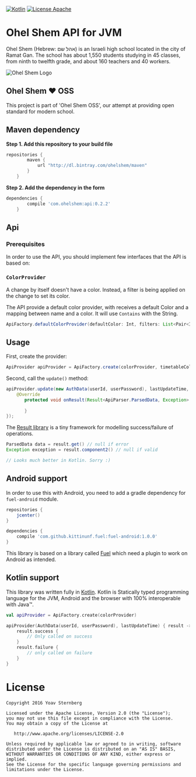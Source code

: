 [![Kotlin](https://img.shields.io/badge/kotlin-1.0.0-blue.svg)](http://kotlinlang.org) [![License Apache](https://img.shields.io/badge/License-Apache%202.0-red.svg)](http://www.apache.org/licenses/LICENSE-2.0)

Ohel Shem API for JVM
=====================
Ohel Shem (Hebrew: אהל שם‎) is an Israeli high school located in the city of Ramat Gan. 
The school has about 1,550 students studying in 45 classes, from ninth to twelfth grade, and about 160 teachers and 40 workers.

![Ohel Shem Logo](http://i.imgur.com/Yy1Z5aX.png)

## Ohel Shem :heart: OSS
This project is part of 'Ohel Shem OSS', our attempt at providing open standard for modern school.

## Maven dependency
**Step 1. Add this repository to your build file**
```groovy
repositories {
	    maven {
            url "http://dl.bintray.com/ohelshem/maven" 
        }
	}
```
**Step 2. Add the dependency in the form**
```groovy
dependencies {
	    compile 'com.ohelshem:api:0.2.2'
	}
```


## Api

### Prerequisites
In order to use the API, you should implement few interfaces that the API is based on:

### `ColorProvider`
A change by itself doesn't have a color. Instead, a filter is being applied on the change
to set its color.

The API provide a default color provider, with receives a default Color and a mapping between 
name and a color. It will use `Contains` with the String.

```java
ApiFactory.defaultColorProvider(defaultColor: Int, filters: List<Pair<Int, String>> | Map<String, Int>)

```

## Usage
First, create the provider:

```java
ApiProvider apiProvider = ApiFactory.create(colorProvider, timetableColors)
```

Second, call the `update()` method:

```java
apiProvider.update(new AuthData(userId, userPassword), lastUpdateTime, new ApiCallback() {
    @Override
       protected void onResult(Result<ApiParser.ParsedData, Exception> result) {
                                                                       
       }
});
```

The [Result library](https://github.com/kittinunf/Result) is a tiny framework for modelling success/failure of operations.

```java
ParsedData data = result.get() // null if error
Exception exception = result.component2() // null if valid

// Looks much better in Kotlin. Sorry :)
```


## Android support
In order to use this with Android, you need to add a gradle dependency for `fuel-android` module.

```groovy
repositories {
    jcenter()
}

dependencies {
    compile 'com.github.kittinunf.fuel:fuel-android:1.0.0'
}
```

This library is based on a library called [Fuel](https://github.com/kittinunf/Fuel) which need a plugin to work on Android as intended.

## Kotlin support
This library was written fully in [Kotlin](https://kotlinlang.org/). Kotlin is Statically typed programming language
for the JVM, Android and the browser with 100% interoperable with Java™.

```kotlin
val apiProvider = ApiFactory.create(colorProvider)

apiProvider(AuthData(userId, userPassword), lastUpdateTime) { result ->
    result.success {
        // Only called on success
    }
    result.failure {
        // only called on failure
    }
}
```

# License

```
Copyright 2016 Yoav Sternberg

Licensed under the Apache License, Version 2.0 (the "License");
you may not use this file except in compliance with the License.
You may obtain a copy of the License at

   http://www.apache.org/licenses/LICENSE-2.0

Unless required by applicable law or agreed to in writing, software
distributed under the License is distributed on an "AS IS" BASIS,
WITHOUT WARRANTIES OR CONDITIONS OF ANY KIND, either express or implied.
See the License for the specific language governing permissions and
limitations under the License.
```

